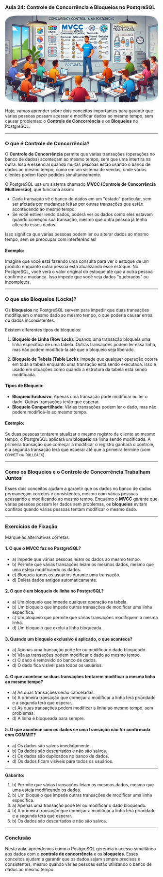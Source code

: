 ### Aula 24: Controle de Concorrência e Bloqueios no PostgreSQL
![](./assets/24.jpeg)

Hoje, vamos aprender sobre dois conceitos importantes para garantir que várias pessoas possam acessar e modificar dados ao mesmo tempo, sem causar problemas: o **Controle de Concorrência** e os **Bloqueios** no PostgreSQL.

---

### O que é Controle de Concorrência?

O **Controle de Concorrência** permite que várias transações (operações no banco de dados) aconteçam ao mesmo tempo, sem que uma interfira na outra. Isso é essencial quando muitas pessoas estão usando o banco de dados ao mesmo tempo, como em um sistema de vendas, onde vários clientes podem fazer pedidos simultaneamente.

O PostgreSQL usa um sistema chamado **MVCC (Controle de Concorrência Multiversão)**, que funciona assim:

- Cada transação vê o banco de dados em um "estado" particular, sem ser afetada por mudanças feitas por outras transações que estão acontecendo ao mesmo tempo.
- Se você estiver lendo dados, poderá ver os dados como eles estavam quando começou sua transação, mesmo que outra pessoa já tenha alterado esses dados.

Isso significa que várias pessoas podem ler ou alterar dados ao mesmo tempo, sem se preocupar com interferências!

#### Exemplo:
Imagine que você está fazendo uma consulta para ver o estoque de um produto enquanto outra pessoa está atualizando esse estoque. No PostgreSQL, você verá o valor original do estoque até que a outra pessoa confirme a mudança. Isso impede que você veja dados "quebrados" ou incompletos.

---

### O que são Bloqueios (Locks)?

Os **bloqueios** no PostgreSQL servem para impedir que duas transações modifiquem o mesmo dado ao mesmo tempo, o que poderia causar erros ou dados inconsistentes.

Existem diferentes tipos de bloqueios:

1. **Bloqueio de Linha (Row Lock)**: Quando uma transação bloqueia uma linha específica de uma tabela. Outras transações podem ler essa linha, mas não podem modificá-la até que o bloqueio seja liberado.
   
2. **Bloqueio de Tabela (Table Lock)**: Impede que qualquer operação ocorra em toda a tabela enquanto uma transação está sendo executada. Isso é usado em situações como quando a estrutura da tabela está sendo modificada.

#### Tipos de Bloqueio:
- **Bloqueio Exclusivo**: Apenas uma transação pode modificar ou ler o dado. Outras transações terão que esperar.
- **Bloqueio Compartilhado**: Várias transações podem ler o dado, mas não podem modificá-lo ao mesmo tempo.

#### Exemplo:
Se duas pessoas tentarem atualizar o mesmo registro de cliente ao mesmo tempo, o PostgreSQL aplicará um **bloqueio** na linha sendo modificada. A primeira transação que começar a modificar o registro ganhará o controle, e a segunda transação terá que esperar até que a primeira termine (com `COMMIT` ou `ROLLBACK`).

---

### Como os Bloqueios e o Controle de Concorrência Trabalham Juntos

Esses dois conceitos ajudam a garantir que os dados no banco de dados permaneçam corretos e consistentes, mesmo com várias pessoas acessando e modificando ao mesmo tempo. Enquanto o **MVCC** garante que várias pessoas possam ler dados sem problemas, os **bloqueios** evitam conflitos quando várias pessoas tentam modificar o mesmo dado.

---

### Exercícios de Fixação

Marque as alternativas corretas:

#### 1. O que o **MVCC** faz no PostgreSQL?
   - a) Impede que várias pessoas leiam os dados ao mesmo tempo.
   - b) Permite que várias transações leiam os mesmos dados, mesmo que uma esteja modificando os dados.
   - c) Bloqueia todos os usuários durante uma transação.
   - d) Deleta dados antigos automaticamente.

#### 2. O que é um **bloqueio de linha** no PostgreSQL?
   - a) Um bloqueio que impede qualquer operação na tabela.
   - b) Um bloqueio que impede outras transações de modificar uma linha específica.
   - c) Um bloqueio que permite que várias transações modifiquem a mesma linha.
   - d) Um bloqueio que exclui a linha bloqueada.

#### 3. Quando um **bloqueio exclusivo** é aplicado, o que acontece?
   - a) Apenas uma transação pode ler ou modificar o dado bloqueado.
   - b) Várias transações podem modificar o dado ao mesmo tempo.
   - c) O dado é removido do banco de dados.
   - d) O dado fica visível para todos os usuários.

#### 4. O que acontece se duas transações tentarem modificar a mesma linha ao mesmo tempo?
   - a) As duas transações serão canceladas.
   - b) A primeira transação que começar a modificar a linha terá prioridade e a segunda terá que esperar.
   - c) As duas transações podem modificar a linha ao mesmo tempo, sem problemas.
   - d) A linha é bloqueada para sempre.

#### 5. O que acontece com os dados se uma transação não for confirmada com **COMMIT**?
   - a) Os dados são salvos imediatamente.
   - b) Os dados são descartados e não são salvos.
   - c) Os dados são duplicados no banco de dados.
   - d) Os dados ficam visíveis para todos os usuários.

---

**Gabarito:**
1. b) Permite que várias transações leiam os mesmos dados, mesmo que uma esteja modificando os dados.
2. b) Um bloqueio que impede outras transações de modificar uma linha específica.
3. a) Apenas uma transação pode ler ou modificar o dado bloqueado.
4. b) A primeira transação que começar a modificar a linha terá prioridade e a segunda terá que esperar.
5. b) Os dados são descartados e não são salvos.

---

### Conclusão

Nesta aula, aprendemos como o PostgreSQL gerencia o acesso simultâneo aos dados com o **controle de concorrência** e os **bloqueios**. Esses conceitos ajudam a garantir que os dados sejam sempre precisos e consistentes, mesmo quando várias pessoas estão utilizando o banco de dados ao mesmo tempo.